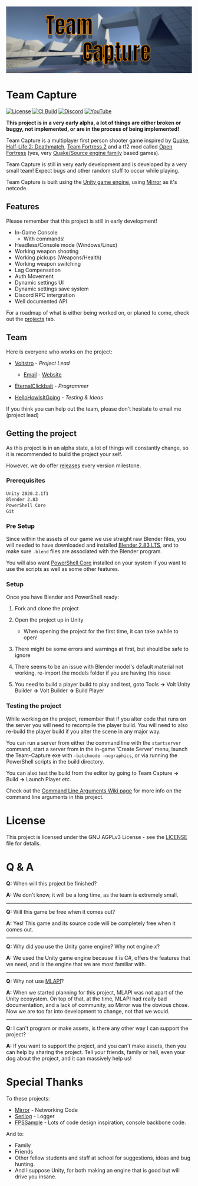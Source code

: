 ![Logo](tc-banner.png)

# Team Capture
[![License](https://img.shields.io/github/license/Voltstro-Studios/Team-Capture.svg)](/LICENSE)
[![CI Build](https://img.shields.io/github/workflow/status/Voltstro-Studios/Team-Capture/Game%20Build/master?label=Build&logo=github)](https://github.com/Voltstro-Studios/Team-Capture/actions?query=workflow%3A%22Game+Build%22)
[![Discord](https://img.shields.io/badge/Discord-Voltstro-7289da.svg?logo=discord)](https://discord.voltstro.dev) 
[![YouTube](https://img.shields.io/badge/Youtube-Voltstro-red.svg?logo=youtube)](https://www.youtube.com/Voltstro)

**This project is in a very early alpha, a lot of things are either broken or buggy, not implemented, or are in the process of being implemented!**

Team Capture is a multiplayer first person shooter game inspired by [Quake](https://store.steampowered.com/app/2310/QUAKE/), [Half-Life 2: Deathmatch](https://store.steampowered.com/app/320/HalfLife_2_Deathmatch/), [Team Fortress 2](http://www.teamfortress.com/) and a tf2 mod called [Open Fortress](https://www.openfortress.fun/) (yes, very [Quake/Source engine family](https://commons.wikimedia.org/wiki/File:Quake_-_family_tree.svg) based games).

Team Capture is still in very early development and is developed by a very small team! Expect bugs and other random stuff to occur while playing.

Team Capture is built using the [Unity game engine](https://unity.com/), using [Mirror](https://mirror-networking.com) as it's netcode.

## Features

Please remember that this project is still in early development!

- In-Game Console
    - With commands! 
- Headless/Console mode (Windows/Linux)
- Working weapon shooting
- Working pickups (Weapons/Health)
- Working weapon switching
- Lag Compensation
- Auth Movement
- Dynamic settings UI
- Dynamic settings save system
- Discord RPC intergration
- Well documented API

For a roadmap of what is either being worked on, or planed to come, check out the [projects](https://github.com/Voltstro-Studios/Team-Capture/projects) tab.

## Team

Here is everyone who works on the project:

* [Voltstro](https://github.com/Voltstro) - *Project Lead*

    - [Email](mailto:me@voltstro.dev) - [Website](https://voltstro.dev)

* [EternalClickbait](https://github.com/EternalClickbait) - *Programmer*

* [HelloHowIsItGoing](https://github.com/HelloHowIsItGoing) - *Testing & Ideas*

If you think you can help out the team, please don't hesitate to email me (project lead)

## Getting the project

As this project is in an alpha state, a lot of things will constantly change, so it is recommended to build the project your self.

However, we do offer [releases](https://github.com/Voltstro-Studios/Team-Capture/releases) every version milestone.

### Prerequisites

```
Unity 2020.2.1f1
Blender 2.83
PowerShell Core
Git
```

### Pre Setup

Since within the assets of our game we use straight raw Blender files, you will needed to have downloaded and installed [Blender 2.83 LTS](https://www.blender.org/download/lts/), and to make sure `.blend` files are associated with the Blender program.

You will also want [PowerShell Core](https://github.com/PowerShell/PowerShell#get-powershell) installed on your system if you want to use the scripts as well as some other features.

### Setup

Once you have Blender and PowerShell ready:

1. Fork and clone the project

2. Open the project up in Unity

    - When opening the project for the first time, it can take awhile to open!
    
3. There might be some errors and warnings at first, but should be safe to ignore

4. There seems to be an issue with Blender model's default material not working, re-import the models folder if you are having this issue

5. You need to build a player build to play and test, goto Tools **->** Volt Unity Builder **->** Volt Builder **->** Build Player

### Testing the project

While working on the project, remember that if you alter code that runs on the server you will need to recompile the player build. You will need to also re-build the player build if you alter the scene in any major way.

You can run a server from either the command line with the `startserver` command, start a server from in the in-game 'Create Server' menu, launch the Team-Capture exe with `-batchmode -nographics`, or via running the PowerShell scripts in the build directory.

You can also test the build from the editor by going to Team Capture **->** Build **->** Launch Player *etc*.

Check out the [Command Line Arguments Wiki page](https://github.com/Voltstro/Team-Capture/wiki/Command-Line-Arguments) for more info on the command line arguments in this project.

# License

This project is licensed under the GNU AGPLv3 License - see the [LICENSE](/LICENSE) file for details.

# Q & A

**Q:** When will this project be finished?

**A:** We don't know, it will be a long time, as the team is extremely small.

---

**Q:** Will this game be free when it comes out?

**A:** Yes! This game and its source code will be completely free when it comes out.

---

**Q:** Why did you use the Unity game engine? Why not engine *x*?

**A:** We used the Unity game engine because it is C#, offers the features that we need, and is the engine that we are most familiar with.

---

**Q:** Why not use [MLAPI](https://github.com/Unity-Technologies/com.unity.multiplayer.mlapi)?

**A:** When we started planning for this project, MLAPI was not apart of the Unity ecosystem. On top of that, at the time, MLAPI had really bad documentation, and a lack of community, so Mirror was the obvious chose. Now we are too far into development to change, not that we would.

---

**Q:** I can't program or make assets, is there any other way I can support the project?

**A:** If you want to support the project, and you can't make assets, then you can help by sharing the project. Tell your friends, family or hell, even your dog about the project, and it can massively help us!

# Special Thanks

To these projects:
- [Mirror](https://mirror-networking.com/) - Networking Code
- [Serilog](https://serilog.net/) - Logger
- [FPSSample](https://github.com/Unity-Technologies/FPSSample) - Lots of code design inspiration, console backbone code.

And to:
- Family
- Friends
- Other fellow students and staff at school for suggestions, ideas and bug hunting.
- And I suppose Unity, for both making an engine that is good but will drive you insane.
